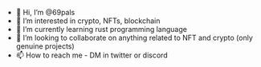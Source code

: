 - 👋 Hi, I’m @69pals
- 👀 I’m interested in crypto, NFTs, blockchain
- 🌱 I’m currently learning rust programming language
- 💞️ I’m looking to collaborate on anything related to NFT and crypto (only genuine projects)
- 📫 How to reach me  - DM in twitter or discord

<!---
69pals/69pals is a ✨ special ✨ repository because its `README.md` (this file) appears on your GitHub profile.
You can click the Preview link to take a look at your changes.
--->
